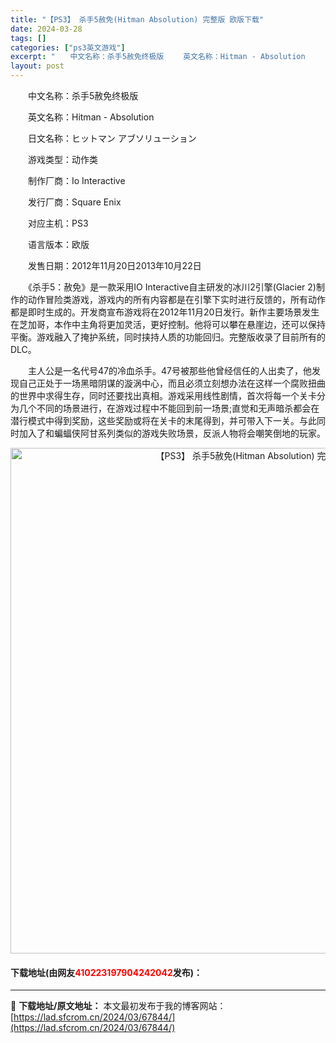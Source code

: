 ```yaml
---
title: "【PS3】 杀手5赦免(Hitman Absolution) 完整版 欧版下载"
date: 2024-03-28
tags: []
categories: ["ps3英文游戏"]
excerpt: "　　中文名称：杀手5赦免终极版 　　英文名称：Hitman - Absolution 　　日文名称：ヒットマン アブソリューション 　　游戏类型：动作类 　　制作厂商：Io Interactive 　　发行厂商：Square Enix 　　对应主机：PS3 　　语言版本：欧版 　　发售日期：2012&hellip;"
layout: post
---
```


 <p>　　中文名称：杀手5赦免终极版</p> <p>　　英文名称：Hitman - Absolution</p> <p>　　日文名称：ヒットマン アブソリューション</p> <p>　　游戏类型：动作类</p> <p>　　制作厂商：Io Interactive</p> <p>　　发行厂商：Square Enix</p> <p>　　对应主机：PS3</p> <p>　　语言版本：欧版</p> <p>　　发售日期：2012年11月20日2013年10月22日</p> <p>　　《杀手5：赦免》是一款采用IO Interactive自主研发的冰川2引擎(Glacier 2)制作的动作冒险类游戏，游戏内的所有内容都是在引擎下实时进行反馈的，所有动作都是即时生成的。开发商宣布游戏将在2012年11月20日发行。新作主要场景发生在芝加哥，本作中主角将更加灵活，更好控制。他将可以攀在悬崖边，还可以保持平衡。游戏融入了掩护系统，同时挟持人质的功能回归。完整版收录了目前所有的DLC。</p> <p>　　主人公是一名代号47的冷血杀手。47号被那些他曾经信任的人出卖了，他发现自己正处于一场黑暗阴谋的漩涡中心，而且必须立刻想办法在这样一个腐败扭曲的世界中求得生存，同时还要找出真相。游戏采用线性剧情，首次将每一个关卡分为几个不同的场景进行，在游戏过程中不能回到前一场景;直觉和无声暗杀都会在潜行模式中得到奖励，这些奖励或将在关卡的末尾得到，并可带入下一关。与此同时加入了和蝙蝠侠阿甘系列类似的游戏失败场景，反派人物将会嘲笑倒地的玩家。</p> <p align="center"><img align="" border="0" src="https://lad.sfcrom.cn/wp-content/uploads/2024/03/20240328_66051b93c9fb6.jpg" width="809" alt="【PS3】 杀手5赦免(Hitman Absolution) 完整版 欧版下载" /></p> <p><h4>下载地址(由网友<font color="red">410223197904242042</font>发布)：</h4></p> 

---
📖 **下载地址/原文地址：** 本文最初发布于我的博客网站：[https://lad.sfcrom.cn/2024/03/67844/](https://lad.sfcrom.cn/2024/03/67844/)
